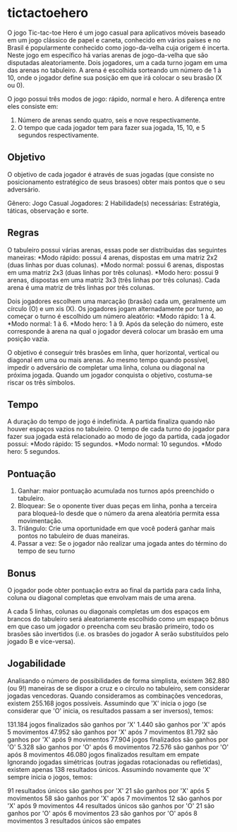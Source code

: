 # tictactoehero

O jogo Tic-tac-toe Hero é um jogo casual para aplicativos móveis baseado em um jogo clássico de papel e caneta, conhecido em vários países e no Brasil é popularmente conhecido como jogo-da-velha cuja origem é incerta. Neste jogo em específico há varias arenas de jogo-da-velha que são disputadas aleatoriamente. Dois jogadores, um a cada turno jogam em uma das arenas no tabuleiro. A arena é escolhida sorteando um número de 1 à 10, onde o jogador define sua posição em que irá colocar o seu brasão (X ou 0).

O jogo possui três modos de jogo: rápido, normal e hero. A diferença entre eles consiste em:
1. Número de arenas sendo quatro, seis e nove respectivamente.
2. O tempo que cada jogador tem para fazer sua jogada, 15, 10, e 5 segundos respectivamente.



## Objetivo

O objetivo de cada jogador é através de suas jogadas (que consiste no posicionamento estratégico de seus brasoes) obter mais pontos que o seu adversário.

Gênero:	Jogo Casual
Jogadores:	2
Habilidade(s) necessárias: 	Estratégia, táticas, observação e sorte.

## Regras

O tabuleiro possui várias arenas, essas pode ser distribuidas das seguintes maneiras: 
*Modo rápido: possui 4 arenas, dispostas em uma matriz 2x2 (duas linhas por duas colunas).
*Modo normal: possui 6 arenas, dispostas em uma matriz 2x3 (duas linhas por três colunas).
*Modo hero: possui 9 arenas, dispostas em uma matriz 3x3 (três linhas por três colunas). 
Cada arena é uma matriz de três linhas por três colunas.

Dois jogadores escolhem uma marcação (brasão) cada um, geralmente um círculo (O) e um xis (X).
Os jogadores jogam alternadamente por turno, ao começar o turno é escolhido um número aleatório:
*Modo rápido: 1 à 4.
*Modo normal: 1 à 6.
*Modo hero: 1 à 9.
Após da seleção do número, este corresponde à arena na qual o jogador deverá colocar um brasão em uma posição vazia.

O objetivo é conseguir três brasões em linha, quer horizontal, vertical ou diagonal em uma ou mais arenas. Ao mesmo tempo quando possível, impedir o adversário de completar uma linha, coluna ou diagonal na próxima jogada.
Quando um jogador conquista o objetivo, costuma-se riscar os três símbolos.

## Tempo

A duração do tempo de jogo é indefinida. A partida finaliza quando não houver espaços vazios no tabuleiro. 
O tempo de cada turno do jogador para fazer sua jogada está relacionado ao modo de jogo da partida, cada jogador possui:
*Modo rápido: 15 segundos.
*Modo normal: 10 segundos.
*Modo hero: 5 segundos.


## Pontuação

1. Ganhar: maior pontuação acumulada nos turnos após preenchido o tabuleiro.
2. Bloquear: Se o oponente tiver duas peças em linha, ponha a terceira para bloqueá-lo desde que o número da arena aleatória permita essa movimentação.
3. Triângulo: Crie uma oportunidade em que você poderá ganhar mais pontos no tabuleiro de duas maneiras.
4. Passar a vez: Se o jogador não realizar uma jogada antes do término do tempo de seu turno 


## Bonus

O jogador pode obter pontuação extra ao final da partida para cada linha, coluna ou diagonal completas que envolvam mais de uma arena.
<imagem></imagem>

A cada 5 linhas, colunas ou diagonais completas um dos espaços em brancos do tabuleiro será aleatoriamente escolhido como um espaço bônus em que caso um jogador o preencha com seu brasão primeiro, todo os brasões são invertidos (i.e. os brasões do jogador A serão substituídos pelo jogado B e vice-versa). 
<imagem></imagem>

## Jogabilidade

Analisando o número de possibilidades de forma simplista, existem 362.880 (ou 9!) maneiras de se dispor a cruz e o círculo no tabuleiro, sem considerar jogadas vencedoras. Quando consideramos as combinações vencedoras, existem 255.168 jogos possíveis. Assumindo que 'X' inicia o jogo (se considerar que 'O' inicia, os resultados passam a ser inversos), temos:

131.184 jogos finalizados são ganhos por 'X'
1.440 são ganhos por 'X' após 5 movimentos
47.952 são ganhos por 'X' após 7 movimentos
81.792 são ganhos por 'X' após 9 movimentos
77.904 jogos finalizados são ganhos por 'O'
5.328 são ganhos por 'O' após 6 movimentos
72.576 são ganhos por 'O' após 8 movimentos
46.080 jogos finalizados resultam em empate
Ignorando jogadas simétricas (outras jogadas rotacionadas ou refletidas), existem apenas 138 resultados únicos. Assumindo novamente que 'X' sempre inicia o jogos, temos:

91 resultados únicos são ganhos por 'X'
21 são ganhos por 'X' após 5 movimentos
58 são ganhos por 'X' após 7 movimentos
12 são ganhos por 'X' após 9 movimentos
44 resultados únicos são ganhos por 'O'
21 são ganhos por 'O' após 6 movimentos
23 são ganhos por 'O' após 8 movimentos
3 resultados únicos são empates


